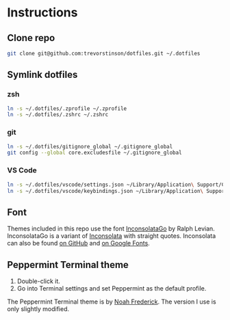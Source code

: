 # Instructions

## Clone repo

```zsh
git clone git@github.com:trevorstinson/dotfiles.git ~/.dotfiles
```

## Symlink dotfiles

### zsh

```zsh
ln -s ~/.dotfiles/.zprofile ~/.zprofile
ln -s ~/.dotfiles/.zshrc ~/.zshrc 
```

### git

```zsh
ln -s ~/.dotfiles/gitignore_global ~/.gitignore_global
git config --global core.excludesfile ~/.gitignore_global
```

### VS Code

```zsh
ln -s ~/.dotfiles/vscode/settings.json ~/Library/Application\ Support/Code/User/settings.json
ln -s ~/.dotfiles/vscode/keybindings.json ~/Library/Application\ Support/Code/User/keybindings.json
```

## Font

Themes included in this repo use the font [InconsolataGo](http://levien.com/type/myfonts/inconsolata/) by Ralph Levian. InconsolataGo is a variant of [Inconsolata](http://levien.com/type/myfonts/inconsolata.html) with straight quotes. Inconsolata can also be found [on GitHub](https://github.com/google/fonts/tree/master/ofl/inconsolata) and [on Google Fonts](https://fonts.google.com/specimen/Inconsolata).

## Peppermint Terminal theme

1. Double-click it.
2. Go into Terminal settings and set Peppermint as the default profile.

The Peppermint Terminal theme is by [Noah Frederick](https://noahfrederick.com/log/lion-terminal-theme-peppermint). The version I use is only slightly modified.
